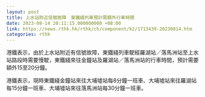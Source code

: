 ```yaml
---
layout: post
title: 上水站附近信號故障　東鐵綫列車預計需額外行車時間
date: 2023-08-14 20:11:15.000000000 +08:00
link: https://news.rthk.hk/rthk/ch/component/k2/1713439-20230814.htm
categories: rthk
---
```


港鐵表示，由於上水站附近有信號故障，東鐵綫列車駛經羅湖站／落馬洲站至上水站路段時需要慢駛，東鐵綫來往金鐘站及羅湖站／落馬洲站的行車時間，預計需要額外15至20分鐘。

港鐵表示，現時東鐵綫金鐘站來往大埔墟站每8分鐘一班車、大埔墟站來往羅湖站每15分鐘一班車、大埔墟站來往落馬洲站每30分鐘一班車。
